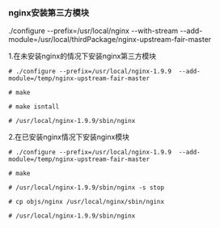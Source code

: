 ### nginx安装第三方模块

./configure --prefix=/usr/local/nginx --with-stream  --add-module=/usr/local/thirdPackage/nginx-upstream-fair-master

1.在未安装nginx的情况下安装nginx第三方模块  
```
# ./configure --prefix=/usr/local/nginx-1.9.9  --add-module=/temp/nginx-upstream-fair-master

# make

# make isntall

# /usr/local/nginx-1.9.9/sbin/nginx

```

2.在已安装nginx情况下安装nginx模块  
```
# ./configure --prefix=/usr/local/nginx-1.9.9  --add-module=/temp/nginx-upstream-fair-master

# make

# /usr/local/nginx-1.9.9/sbin/nginx -s stop

# cp objs/nginx /usr/local/nginx/sbin/nginx

# /usr/local/nginx-1.9.9/sbin/nginx
```